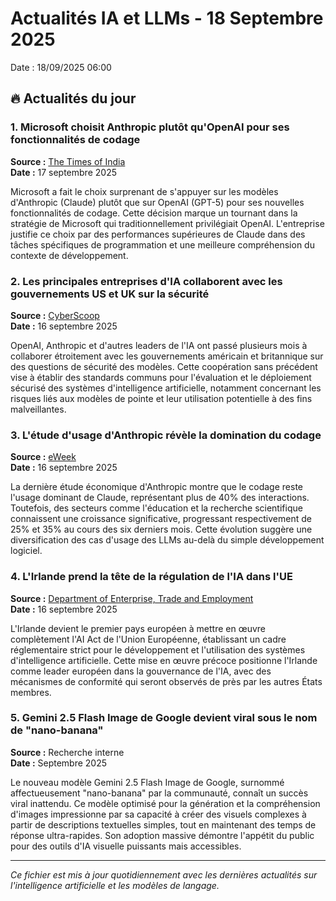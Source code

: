 # Actualités IA et LLMs - 18 Septembre 2025

Date : 18/09/2025 06:00

## 🔥 Actualités du jour

### 1. Microsoft choisit Anthropic plutôt qu'OpenAI pour ses fonctionnalités de codage
**Source :** [The Times of India](https://timesofindia.indiatimes.com/technology/tech-news/microsoft-chooses-anthropic-over-openai-for-coding-company-explains-why/articleshow/123949388.cms)  
**Date :** 17 septembre 2025

Microsoft a fait le choix surprenant de s'appuyer sur les modèles d'Anthropic (Claude) plutôt que sur OpenAI (GPT-5) pour ses nouvelles fonctionnalités de codage. Cette décision marque un tournant dans la stratégie de Microsoft qui traditionnellement privilégiait OpenAI. L'entreprise justifie ce choix par des performances supérieures de Claude dans des tâches spécifiques de programmation et une meilleure compréhension du contexte de développement.

### 2. Les principales entreprises d'IA collaborent avec les gouvernements US et UK sur la sécurité
**Source :** [CyberScoop](https://cyberscoop.com/openai-anthropic-ai-safety-government-research-us-uk/)  
**Date :** 16 septembre 2025

OpenAI, Anthropic et d'autres leaders de l'IA ont passé plusieurs mois à collaborer étroitement avec les gouvernements américain et britannique sur des questions de sécurité des modèles. Cette coopération sans précédent vise à établir des standards communs pour l'évaluation et le déploiement sécurisé des systèmes d'intelligence artificielle, notamment concernant les risques liés aux modèles de pointe et leur utilisation potentielle à des fins malveillantes.

### 3. L'étude d'usage d'Anthropic révèle la domination du codage
**Source :** [eWeek](https://www.eweek.com/news/anthropic-economic-index-claude-ai-usage/)  
**Date :** 16 septembre 2025

La dernière étude économique d'Anthropic montre que le codage reste l'usage dominant de Claude, représentant plus de 40% des interactions. Toutefois, des secteurs comme l'éducation et la recherche scientifique connaissent une croissance significative, progressant respectivement de 25% et 35% au cours des six derniers mois. Cette évolution suggère une diversification des cas d'usage des LLMs au-delà du simple développement logiciel.

### 4. L'Irlande prend la tête de la régulation de l'IA dans l'UE
**Source :** [Department of Enterprise, Trade and Employment](https://enterprise.gov.ie/en/news-and-events/department-news/2025/september/20250916.html)  
**Date :** 16 septembre 2025

L'Irlande devient le premier pays européen à mettre en œuvre complètement l'AI Act de l'Union Européenne, établissant un cadre réglementaire strict pour le développement et l'utilisation des systèmes d'intelligence artificielle. Cette mise en œuvre précoce positionne l'Irlande comme leader européen dans la gouvernance de l'IA, avec des mécanismes de conformité qui seront observés de près par les autres États membres.

### 5. Gemini 2.5 Flash Image de Google devient viral sous le nom de "nano-banana"
**Source :** Recherche interne  
**Date :** Septembre 2025

Le nouveau modèle Gemini 2.5 Flash Image de Google, surnommé affectueusement "nano-banana" par la communauté, connaît un succès viral inattendu. Ce modèle optimisé pour la génération et la compréhension d'images impressionne par sa capacité à créer des visuels complexes à partir de descriptions textuelles simples, tout en maintenant des temps de réponse ultra-rapides. Son adoption massive démontre l'appétit du public pour des outils d'IA visuelle puissants mais accessibles.

---

*Ce fichier est mis à jour quotidiennement avec les dernières actualités sur l'intelligence artificielle et les modèles de langage.*